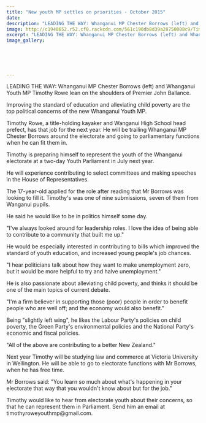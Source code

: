 ```yaml
---
title: "New youth MP settles on priorities - October 2015"
date: 
description: "LEADING THE WAY: Whanganui MP Chester Borrows (left) and Whanganui Youth MP Timothy Rowe lean on the shoulders of Premier John Ballance, Wanganui Chronicle article on 10/10/15...."
image: http://c1940652.r52.cf0.rackcdn.com/561c190db8d39a28750008c9/Timothy-Rowe.-Wang-Youth-MP-with-Chester-Borrows-10.10.15.jpg
excerpt: "LEADING THE WAY: Whanganui MP Chester Borrows (left) and Whanganui Youth MP Timothy Rowe lean on the shoulders of Premier John Ballance, Wanganui Chronicle article on 10/10/15..."
image_gallery:
    
    
    
    
    
---
```


<p><span>LEADING THE WAY: Whanganui MP Chester Borrows (left) and Whanganui Youth MP Timothy Rowe lean on the shoulders of Premier John Ballance.</span></p>
<p>Improving the standard of education and alleviating child poverty are the top political concerns of the new Whanganui Youth MP.</p>
<p>Timothy Rowe, a title-holding kayaker and Wanganui High School head prefect, has that job for the next year. He will be trailing Whanganui MP Chester Borrows around the electorate and going to parliamentary functions when he can fit them in.</p>
<p>Timothy is preparing himself to represent the youth of the Whanganui electorate at a two-day Youth Parliament in July next year.</p>
<p>He will experience contributing to select committees and making speeches in the House of Representatives.</p>
<p>The 17-year-old applied for the role after reading that Mr Borrows was looking to fill it. Timothy's was one of nine submissions, seven of them from Wanganui pupils.</p>
<p>He said he would like to be in politics himself some day.</p>
<p>"I've always looked around for leadership roles. I love the idea of being able to contribute to a community that built me up."</p>
<p>He would be especially interested in contributing to bills which improved the standard of youth education, and increased young people's job chances.</p>
<p>"I hear politicians talk about how they want to make unemployment zero, but it would be more helpful to try and halve unemployment."</p>
<p>He is also passionate about alleviating child poverty, and thinks it should be one of the main topics of current debate.</p>
<p>"I'm a firm believer in supporting those (poor) people in order to benefit people who are well off; and the economy would also benefit."</p>
<p>Being "slightly left wing", he likes the Labour Party's policies on child poverty, the Green Party's environmental policies and the National Party's economic and fiscal policies.</p>
<p>"All of the above are contributing to a better New Zealand."</p>
<p>Next year Timothy will be studying law and commerce at Victoria University in Wellington. He will be able to go to electorate functions with Mr Borrows, when he has free time.</p>
<p>Mr Borrows said: "You learn so much about what's happening in your electorate that way that you wouldn't know about but for the job."</p>
<p>Timothy would like to hear from electorate youth about their concerns, so that he can represent them in Parliament. Send him an email at timothyroweyouthmp@gmail.com.</p>

